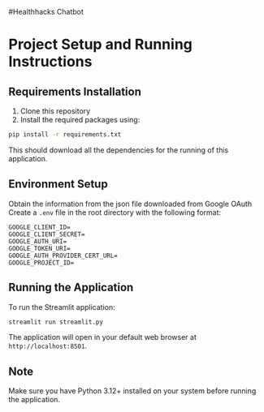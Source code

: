 #Healthhacks Chatbot

# Project Setup and Running Instructions

## Requirements Installation

1. Clone this repository
2. Install the required packages using:
```bash
pip install -r requirements.txt
```
This should download all the dependencies for the running of this application.

## Environment Setup
Obtain the information from the json file downloaded from Google OAuth
Create a `.env` file in the root directory with the following format:
```
GOOGLE_CLIENT_ID=
GOOGLE_CLIENT_SECRET=
GOOGLE_AUTH_URI=
GOOGLE_TOKEN_URI=
GOOGLE_AUTH_PROVIDER_CERT_URL=
GOOGLE_PROJECT_ID=
```

## Running the Application

To run the Streamlit application:
```bash
streamlit run streamlit.py
```

The application will open in your default web browser at `http://localhost:8501`.

## Note
Make sure you have Python 3.12+ installed on your system before running the application.
